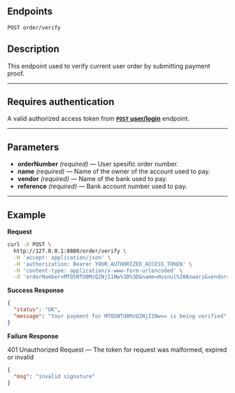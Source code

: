 ## Endpoints

    POST order/verify

## Description
This endpoint used to verify current user order by submitting payment proof.

***

## Requires authentication
A valid authorized access token from **[<code>POST</code> user/login](https://github.com/husnulhamidiah/simple-cart-api/blob/master/docs/user/POST_user_login.md)** endpoint.

***

## Parameters
- **orderNumber** _(required)_ — User spesific order number.
- **name** _(required)_ — Name of the owner of the account used to pay.
- **vendor** _(required)_ — Name of the bank used to pay.
- **reference** _(required)_ — Bank account number used to pay.

***

## Example
**Request**

``` bash
curl -X POST \
  http://127.0.0.1:8880/order/verify \
  -H 'accept: application/json' \
  -H 'authorization: Bearer YOUR_AUTHORIZED_ACCESS_TOKEN' \
  -H 'content-type: application/x-www-form-urlencoded' \
  -d 'orderNumber=MTQ5NTU0MzQ2NjI1Nw%3D%3D&name=Husnul%20Anwari&vendor=Bank%20Central%20Asia&reference=6312930'
```

**Success Response**

``` json
{
  "status": "OK",
  "message": "Your payment for MTQ5NTU0MzQ2NjI1Nw== is being verified"
}
```

**Failure Response**

401 Unauthorized Request — The token for request was malformed, expired or invalid

``` json
{
  "msg": "invalid signature"
}
```